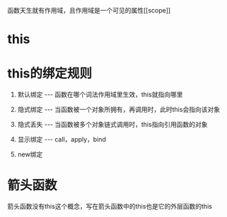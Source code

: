 函数天生就有作用域，且作用域是一个可见的属性[[scope]]

# this
<!-- this不能引用一个词法作用域中的内容 -->

# this的绑定规则
1. 默认绑定 --- 函数在哪个词法作用域里生效，this就指向哪里

2. 隐式绑定 --- 当函数被一个对象所拥有，再调用时，此时this会指向该对象

3. 隐式丢失 --- 当函数被多个对象链式调用时，this指向引用函数的对象

4. 显示绑定 --- call，apply，bind

5. new绑定 

# 箭头函数
箭头函数没有this这个概念，写在箭头函数中的this也是它的外层函数的this